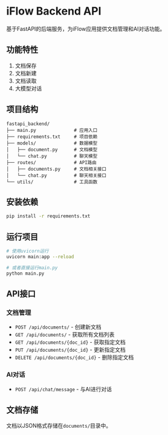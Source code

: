 # iFlow Backend API

基于FastAPI的后端服务，为iFlow应用提供文档管理和AI对话功能。

## 功能特性

1. 文档保存
2. 文档新建
3. 文档读取
4. 大模型对话

## 项目结构

```
fastapi_backend/
├── main.py              # 应用入口
├── requirements.txt     # 项目依赖
├── models/              # 数据模型
│   ├── document.py      # 文档模型
│   └── chat.py          # 聊天模型
├── routes/              # API路由
│   ├── documents.py     # 文档相关接口
│   └── chat.py          # 聊天相关接口
└── utils/               # 工具函数
```

## 安装依赖

```bash
pip install -r requirements.txt
```

## 运行项目

```bash
# 使用uvicorn运行
uvicorn main:app --reload

# 或者直接运行main.py
python main.py
```

## API接口

### 文档管理

- `POST /api/documents/` - 创建新文档
- `GET /api/documents/` - 获取所有文档列表
- `GET /api/documents/{doc_id}` - 获取指定文档
- `PUT /api/documents/{doc_id}` - 更新指定文档
- `DELETE /api/documents/{doc_id}` - 删除指定文档

### AI对话

- `POST /api/chat/message` - 与AI进行对话

## 文档存储

文档以JSON格式存储在`documents/`目录中。